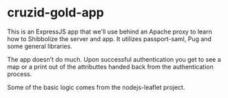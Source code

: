 # cruzid-gold-app
This is an ExpressJS app that we'll use behind an Apache proxy to learn how to Shibbolize the server and app. It utilizes passport-saml, Pug and some general libraries.

The app doesn't do much. Upon successful authentication you get to see a map or a print out of the attributtes handed back from the authentication process.

Some of the basic logic comes from the nodejs-leaflet project.
